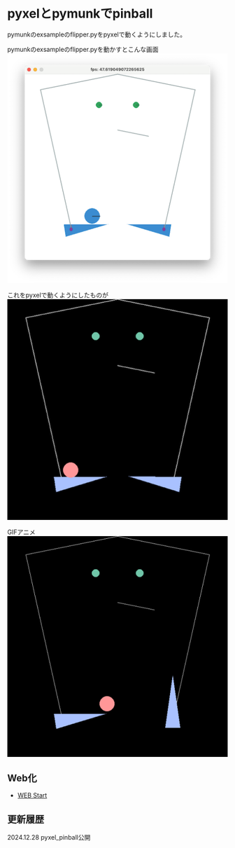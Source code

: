 # pyxelとpymunkでpinball
pymunkのexsampleのflipper.pyをpyxelで動くようにしました。  

pymunkのexsampleのflipper.pyを動かすとこんな画面  
![SS](pymunk_flipper.png)

これをpyxelで動くようにしたものが  
![SS](pyxel_flipper.png)

GIFアニメ  
![GIF](pyxel_flipper.gif)

## Web化
- [WEB Start](https://sanbunnoichi1962.web.fc2.com/pyxel/pyxel_pinball.html)

## 更新履歴
2024.12.28 pyxel_pinball公開

